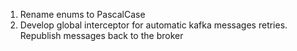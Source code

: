 1. Rename enums to PascalCase
2. Develop global interceptor for automatic kafka messages retries.
Republish messages back to the broker